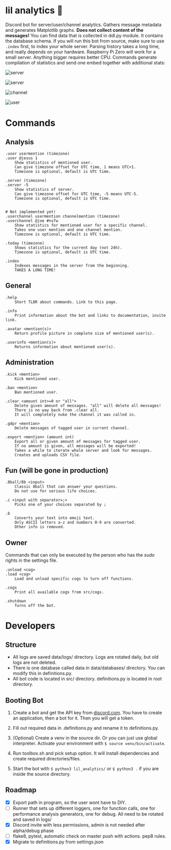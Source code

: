 # lil analytics :robot:
Discord bot for server/user/channel analytics. Gathers message metadata and generates Matplotlib graphs.
**Does not collect content of the messages!** You can find data that is collected in ddl.py module. It contains the database schema.
If you will run this bot from source, make sure to use `.index` first, to index your whole server. Parsing history takes a long time, and really depends on your hardware. Raspberry Pi Zero will work for a small server. Anything bigger requires better CPU.
Commands generate compilation of statistics and send one embed together with additional stats:

![server](data/media/readme/serverinfo.png)

![server](data/media/readme/server.png)

![channel](data/media/readme/channel.png)

![user](data/media/readme/user.png)

# Commands

## Analysis

```
.user usermention (timezone)
.user @jesus 1
	Show statistics of mentioned user.
	Can give timezone offset for UTC time, 1 means UTC+1.
	Timezone is optional, default is UTC time.

.server (timezone)
.server -5
	Show statistics of server.
	Can give timezone offset for UTC time, -5 means UTC-5.
	Timezone is optional, default is UTC time.


# Not implemented yet!
.userchannel usermention channelmention (timezone)
.userchannel @joe #nsfw
	Show statistics for mentioned user for a specific channel.
	Takes one user mention and one channel mention.
	Timezone is optional, default is UTC time.
	
.today (timezone)
	Shows statistics for the current day (not 24h).
	Timezone is optional, default is UTC time.

.index
	Indexes messages in the server from the beginning.
	TAKES A LONG TIME!
```



## General

```
.help
	Short TLDR about commands. Link to this page.

.info
	Print information about the bot and links to documentation, invite link.
	
.avatar <mention(s)>
	Return profile picture in complete size of mentioned user(s).
	
.userinfo <mention(s)>
	Returns information about mentioned user(s).
```



## Administration

```
.kick <mention>
	Kick mentioned user.

.ban <mention>
	Ban mentioned user.

.clear <amount int>=0 or "all">
	Delete given amount of messages. "all" will delete all messages!
	There is no way back from .clear all.
    It will completely nuke the channel it was called in.
    
.gdpr <mention>
	Delete messages of tagged user in current channel.

.export <mention> (amount int)
	Export all or given amount of messages for tagged user.
	If no amount is given, all messages will be exported!
	Takes a while to iterate whole server and look for messages.
	Creates and uploads CSV file.
```



## Fun (will be gone in production)

```
.8ball/8b <input>
	Classic 8ball that can answer your questions. 
	Do not use for serious life choices.

.c <input with separator=;>
	Picks one of your choices separated by ;
	
.b
	Converts your text into emoji text. 
	Only ASCII letters a-z and numbers 0-9 are converted.
	Other info is removed.
```



## Owner

Commands that can only be executed by the person who has the *sudo* rights in the settings file.

```
.unload <cog>
.load <cog>
	Load and unload specific cogs to turn off functions.

.cogs
	Print all available cogs from src/cogs.

.shutdown
    Turns off the bot.
```



# Developers

## Structure

- All logs are saved data/logs/ directory. Logs are rotated daily, but old logs are not deleted.
- There is one database called data in data/databases/ directory. You can modify this in definitions.py.
- All bot code is located in src/ directory. definitions.py is located in root directory.


## Booting Bot

1. Create a bot and get the API key from [discord.com](https://discord.com/developers/applications). You have to create an application, then a bot for it. Then you will get a token.

2. Fill out required data in .definitions.py and rename it to definitions.py.

3. (Optional) Create a venv in the source dir. Or you can just use global interpreter. Activate your environment with `$ source venv/bin/activate`.

4. Run toolbox.sh and pick setup option. It will install dependencies and create required directories/files.

8. Start the bot with `$ python3 lil_analytics/` or `$ python3 .` if you are inside the source directory.



## Roadmap

- [x] Export path in program, so the user wont have to DIY.
- [ ] Runner that sets up different loggers, one for function calls, one for performance analysis generators, one for debug. All need to be rotated and saved in logs/
- [x] Discord invite with less permissions, admin is not needed after alpha/debug phase
- [ ] flake8, pytest, automatic check on master push with actions. pep8 rules.
- [x] Migrate to definitions.py from settings.json
